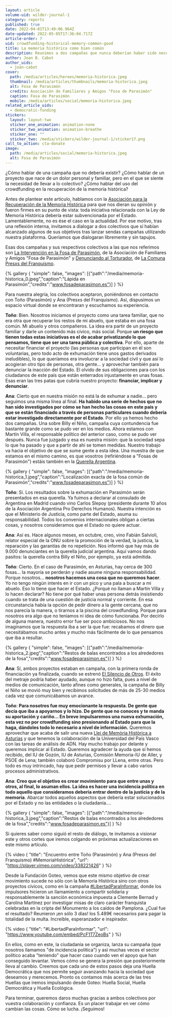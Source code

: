 ```yaml
---
layout: article
volume-uid: wilder-journal-1
category: reports
published: true
date: 2022-04-01T13:49:06.964Z
date-updated: 2022-05-05T17:36:04.717Z
article-order: 7
uid: crowdfunding-historical-memory-common-good
title: La memoria histórica como bien común
description: Reunimos a dos campañas que nunca deberían haber sido necesarias
author: Joan B. Cabot
author_uids:
  - joan-cabot
cover:
  path: /media/articles/heroes/memoria-historica.jpeg
  thumbnail: /media/articles/thumbnails/memoria-historica.jpeg
  alt: Fosa de Parasimón
  credits: Asociación de Familiares y Amigos "Fosa de Parasimón"
  caption: Fosa de Parasimón
  mobile: /media/articles/social/memoria-historica.jpeg
related_article_uids:
  - democratic-funding
stickers:
  layout: layout-two
  sticker_one_animation: animation-none
  sticker_two_animation: animation-breathe
  sticker_one: ""
  sticker_two: /media/stickers/wilder-journal-1/sticker17.png
call_to_action: cta-donate
image:
  path: /media/articles/social/memoria-historica.jpeg
  alt: Fosa de Parasimón
---
```

¿Cómo hablar de una campaña que no debería existir? ¿Cómo hablar de un proyecto que nace de un dolor personal y familiar, pero en el que se siente la necesidad de llevar a lo colectivo? ¿Cómo hablar del uso del crowdfunding en la recuperación de la memoria histórica? 

Antes de plantear este artículo, hablamos con la [Asociación para la Recuperación de la Memoria Histórica](https://memoriahistorica.org.es/) para que nos dieran su opinión y fueron firmes en su punto de vista: toda iniciativa relacionada con la Ley de Memoria Histórica debería estar subvencionada por el Estado. Lamentablemente, no es ése el caso en la actualidad. Por ese motivo, tras una reflexión interna, invitamos a dialogar a dos colectivos que sí habían alcanzado algunos de sus objetivos tras lanzar sendas campañas utilizando nuestra plataforma. Queríamos que dialogaran libremente y sin tapujos. 

Esas dos campañas y sus respectivos colectivos a las que nos referimos son [La Intervención en la Fosa de Parasimón](https://ca.goteo.org/project/intervencion-fosa-de-parasimon), de la Asociación de Familiares y Amigos "Fosa de Parasimón" y [Denunciando al Torturador](https://www.goteo.org/project/denunciando-al-torturador), de [La Comuna Presxs del Franquismo](https://www.lacomunapresxsdelfranquismo.org/).

{% gallery { "simple": false, "images": [{"path":"/media/memoria-historica_0.jpeg","caption":"Lápida en Parasimón","credits":"www.fosadeparasimon.es"}] } %}

Para nuestra alegría, los colectivos aceptaron, poniéndonos en contacto con Toño (Parasimón) y Ana (Presxs del Franquismo). Así, dispusimos un espacio virtual donde se encontraran y escuchamos su experiencia. 

**Toño**: Bien. Nosotros iniciamos el proyecto como una tarea familiar, que no era otra que recuperar los restos de mi abuelo, que estaba en una fosa común. Mi abuelo y otros compañeros. La idea era partir de un proyecto familiar y darle un contenido más cívico, más social. Porque **un riesgo que tienen todas estas iniciativas es el de acabar privatizando lo que pensamos, tiene que ser una tarea pública y colectiva**. Por ello, aparte de necesitar financiar el proyecto (las personas que participan en él son voluntarias, pero todo acto de exhumación tiene unos gastos derivados ineludibles), lo que queríamos era involucrar a la sociedad civil y que así lo acogieran otro tipo de personas, otra gente... y aprovechar también para denunciar la inacción del Estado. El olvido de sus obligaciones para con los ciudadanos de este país que están enterrados injustamente en unas fosas. Esas eran las tres patas que cubría nuestro proyecto: **financiar, implicar y denunciar**. 

**Ana**: Cierto que en nuestra misión no está la de exhumar a nadie... pero seguimos una misma línea al final. **Ha habido una serie de hechos que no han sido investigados por cómo se han hecho las cosas en este país y que se están financiado a través de personas particulares cuando debería estar investigado directamente por el Estado**. Por ello ya hemos hecho dos campañas. Una sobre Billy el Niño, campaña cuya contundencia fue bastante grande como se pudo ver en los medios. Ahora estamos con Martín Villa, el responsable político del anterior caso, como se pudo ver después. Nunca fue juzgado y esa es nuestra misión: que la sociedad sepa lo que ha pasado y que a partir de ahí se tomen medidas. Nuestro trabajo va hacia el objetivo de que se sume gente a esta idea. Una muestra de que estamos en el mismo camino, es que vosotros (refiriéndose a "Fosas de Parasimón") estáis también en la [Querella Argentina](https://memoriahistorica.org.es/querella-argentina/).

{% gallery { "simple": false, "images": [{"path":"/media/memoria-historica_1.jpeg","caption":"Localización exacta de la fosa común de Parasimón","credits":"www.fosadeparasimon.es"}] } %}

**Toño**: Sí. Los resultados sobre la exhumación en Parasimón serán presentados en esa querella. Ya fuimos a declarar al consulado de Argentina en Madrid cuando vino Carlos Slepoy (presidente durante 10 años de la Asociación Argentina Pro Derechos Humanos). Nuestra intención es que el Ministerio de Justicia, como parte del Estado, asuma su responsabilidad. Todos los convenios internacionales obligan a ciertas cosas, y nosotros consideramos que el Estado no quiere actuar. 

**Ana**: Así es. Hace algunos meses, en octubre, creo, vino Fabián Salvioli, relator especial de la ONU sobre la promoción de la verdad, la justicia, la reparación y las garantías de no repetición. Nos informó que hay más de 9.000 denunciantes en la querella judicial argentina. Aquí vamos dando pasitos: la querella contra Billy el Niño, por ejemplo, ya está admitida. 

**Toño**: Cierto. En el caso de Parasimón, en Asturias, hay cerca de 300 fosas... la mayoría se perderán y nadie asume ninguna responsabilidad. Porque nosotros... **nosotros hacemos una cosa que no queremos hacer**. Yo no tengo ningún interés en ir con un pico y una pala a buscar a mi abuelo. Eso lo tiene que hacer el Estado. ¿Porqué no llaman a Martín Villa y lo hacen declarar? No tiene por qué haber unas persona detrás insistiendo cuando se trata de una cuestión de justicia normal y corriente. En esa circunstancia había la opción de pedir dinero a la gente cercana, que no nos parecía la manera, o tirarnos a la piscina del crowdfunding. Porque para nosotros era algo que no teníamos ni idea de cómo funcionaba. Por decirlo de alguna manera, nuestro error fue ser poco ambiciosos. No nos imaginamos que la respuesta iba a ser la que fue: recabamos el dinero que necesitábamos mucho antes y mucho más fácilmente de lo que pensamos que iba a resultar.

{% gallery { "simple": false, "images": [{"path":"/media/memoria-historica_2.jpeg","caption":"Restos de balas encontrados a los alrededores de la fosa","credits":"www.fosadeparasimon.es"}] } %}

**Ana**: Sí, ambos proyectos estaban en campaña, con la primera ronda de financiación ya finalizada, cuando se estrenó [El Silencio de Otros](https://www.rtve.es/alacarta/videos/documaster/documaster-silencio-otros/5120098). El éxito del metraje podría haber ayudado, aunque no hizo falta, pues a nivel de medios de comunicación, tanto afines como generales, la campaña de Billy el Niño se movió muy bien y recibimos solicitudes de más de 25-30 medios cada vez que comunicábamos un avance. 

**Toño**: **Para nosotros fue muy emocionante la respuesta. De gente que decía que iba a apoyarnos y lo hizo. De gente que no conoces y te manda su aportación y cariño... En breve impulsaremos una nueva exhumación, esta vez no por crowdfunding sino presionando al Estado para que la haga, dándoles todo lo necesario a nivel de información.** Queremos aprovechar que acaba de salir una nueva [Llei de Memòria Històrica a Asturias](https://www.asturias.es/portal/site/webasturias/menuitem.4b280f8214549ead3e2d6f77f2300030/?vgnextoid=61fc5e25a74df210VgnVCM10000098030a0aRCRD&vgnextchannel=a3fa71044d89d210VgnVCM1000002f030003RCRD&i18n.http.lang=es) y que tenemos la colaboración de la Universidad del País Vasco con las tareas de análisis de ADN. Hay mucho trabajo por delante y queremos implicar al Estado. Queremos agradecer la ayuda que sí hemos recibido, del IU de Gozón, IU de Asturias, Comisión Memoria-IU de Aller, y PSOE de Lena; también colaboró Compromisu por LLena, entre otras. Pero todo es muy intrincado, hay que pedir permisos y llevar a cabo varios procesos administrativos.

**Ana**: **Creo que el objetivo es crear movimiento para que entre unas y otros, al final, lo asuman ellos. La idea es hacer una incidencia política en todo aquello que consideramos debería entrar dentro de la justicia y de la memoria**. Abarcar todos aquellos aspectos que debería estar solucionados por el Estado y no las entidades o la ciudadanía....

{% gallery { "simple": false, "images": [{"path":"/media/memoria-historica_3.jpeg","caption":"Restos de balas encontrados a los alrededores de la fosa","credits":"www.fosadeparasimon.es"}] } %}

Si quieres saber como siguió el resto de diálogo, te invitamos a visionar este y otros cortes que iremos colgando en próximas actualizaciones en este mismo artículo.

{% video { "title": "Encuentro entre Toño (Parasimón) y Ana (Presxs del Franquismo) #MemoriaHistórica", "url": "https://player.vimeo.com/video/338221426" } %}

Desde la Fundación Goteo, vemos que este mismo objetivo de crear movimiento sucede no sólo con la Memoria Histórica sino con otros proyectos cívicos, como en la campaña [\#LibertadParaInformar](https://www.goteo.cc/libertadparainformar), donde los impulsores hicieron un llamamiento a compartir solidaria y responsablemente la sanción económica impuesta a Clemente Bernad y Carolina Martínez por investigar misas de claro carácter franquista celebradas en la cripta del Monumento a los caídos de Pamplona. ¿Cual fue el resultado? Reunieron ¡en sólo 3 días! los 5.489€ necesarios para pagar la totalidad de la multa. Increíble, esperanzador e inspirador.

{% video { "title": "#LibertadParaInformar", "url": "https://www.youtube.com/embed/PcF1T7ZeoBs" } %}

En ellos, como en este, la ciudadanía se organiza, lanza su campaña (que nosotros llamamos "de incidencia política") y así muchas veces el sector político acaba "teniendo" que hacer caso cuando ven el apoyo que han conseguido levantar. Vemos cómo se genera la presión que posteriormente lleva al cambio. Creemos que cada uno de estos pasos deja una Huella Democrática que nos permite seguir avanzando hacia la sociedad que deseamos y merecemos. Pronto os contamos más acerca de las tres Huellas que iremos impulsando desde Goteo: Huella Social, Huella Democrática y Huella Ecológica. 

Para terminar, queremos daros muchas gracias a ambos colectivos por vuestra colaboración y confianza. Es un placer trabajar en ver cómo cambian las cosas. Cómo se lucha. ¡Seguimos!